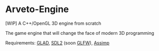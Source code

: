 # Arveto-Engine
[WIP] A C++/OpenGL 3D engine from scratch

The game engine that will change the face of modern 3D programming

Requirements: [GLAD](https://github.com/Dav1dde/glad), 
[SDL2](https://www.libsdl.org/) 
(soon [GLFW](https://www.glfw.org/)), 
[Assimp](http://assimp.org/)
